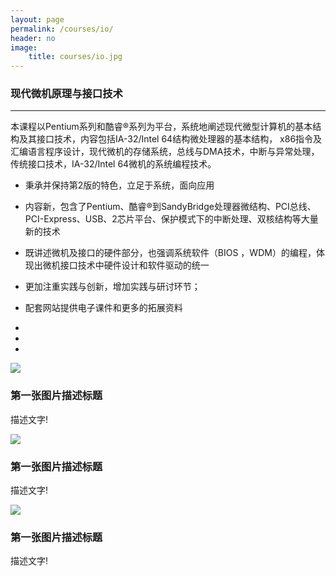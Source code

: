 ```yaml
---
layout: page
permalink: /courses/io/
header: no
image:
    title: courses/io.jpg
---
```


### 现代微机原理与接口技术

---

 本课程以Pentium系列和酷睿®系列为平台，系统地阐述现代微型计算机的基本结构及其接口技术，内容包括IA-32/Intel 64结构微处理器的基本结构， x86指令及汇编语言程序设计，现代微机的存储系统，总线与DMA技术，中断与异常处理，传统接口技术，IA-32/Intel 64微机的系统编程技术。

* 秉承并保持第2版的特色，立足于系统，面向应用

* 内容新，包含了Pentium、酷睿®到SandyBridge处理器微结构、PCI总线、PCI-Express、USB、2芯片平台、保护模式下的中断处理、双核结构等大量新的技术

* 既讲述微机及接口的硬件部分，也强调系统软件（BIOS ，WDM）的编程，体现出微机接口技术中硬件设计和软件驱动的统一

* 更加注重实践与创新，增加实践与研讨环节；

* 配套网站提供电子课件和更多的拓展资料
<div id="demo" class="carousel slide" data-ride="carousel">
 
  <!-- 指示符 -->
  <ul class="carousel-indicators">
    <li data-target="#demo" data-slide-to="0" class="active"></li>
    <li data-target="#demo" data-slide-to="1"></li>
    <li data-target="#demo" data-slide-to="2"></li>
  </ul>
 
  <!-- 轮播图片 -->
  <div class="carousel-inner">
    <div class="carousel-item active">
      <img src="https://static.runoob.com/images/mix/img_fjords_wide.jpg">
      <div class="carousel-caption">
    <h3>第一张图片描述标题</h3>
    <p>描述文字!</p>
  </div>
    </div>
    <div class="carousel-item">
      <img src="https://static.runoob.com/images/mix/img_nature_wide.jpg">
      <div class="carousel-caption">
    <h3>第一张图片描述标题</h3>
    <p>描述文字!</p>
  </div>
    </div>
    <div class="carousel-item">
      <img src="https://static.runoob.com/images/mix/img_mountains_wide.jpg">
      <div class="carousel-caption">
    <h3>第一张图片描述标题</h3>
    <p>描述文字!</p>
  </div>
    </div>
  </div>
 
  <!-- 左右切换按钮 -->
  <a class="carousel-control-prev" href="#demo" data-slide="prev">
    <span class="carousel-control-prev-icon"></span>
  </a>
  <a class="carousel-control-next" href="#demo" data-slide="next">
    <span class="carousel-control-next-icon"></span>
  </a>
</div>

